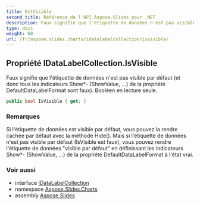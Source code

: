```yaml
---
title: EstVisible
second_title: Référence de l'API Aspose.Slides pour .NET
description: Faux signifie que l'étiquette de données n'est pas visible par défaut et que tous les indicateurs Show ShowValue, ... de la propriété DefaultDataLabelFormat sont faux. Booléen en lecture seule.
type: docs
weight: 60
url: /fr/aspose.slides.charts/idatalabelcollection/isvisible/
---
```


## Propriété IDataLabelCollection.IsVisible

Faux signifie que l'étiquette de données n'est pas visible par défaut (et donc tous les indicateurs Show*- (ShowValue, ...) de la propriété DefaultDataLabelFormat sont faux). Booléen en lecture seule.

```csharp
public bool IsVisible { get; }
```

### Remarques

Si l'étiquette de données est visible par défaut, vous pouvez la rendre cachée par défaut avec la méthode Hide(). Mais si l'étiquette de données n'est pas visible par défaut (IsVisible est faux), vous pouvez rendre l'étiquette de données "visible par défaut" en définissant les indicateurs Show*- (ShowValue, ...) de la propriété DefaultDataLabelFormat à l'état vrai.

### Voir aussi

* interface [IDataLabelCollection](../../idatalabelcollection)
* namespace [Aspose.Slides.Charts](../../idatalabelcollection)
* assembly [Aspose.Slides](../../../)

<!-- NE PAS ÉDITER : généré par xmldocmd pour Aspose.Slides.dll -->